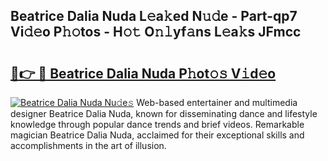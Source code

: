 ## Beatrice Dalia Nuda L𝚎a𝚔ed N𝚞𝚍e - Part-qp7 Vi𝚍𝚎o P𝚑𝚘tos - H𝚘𝚝 O𝚗𝚕yf𝚊ns L𝚎a𝚔s JFmcc

# <h2><a href="http://kfbawub.oniu.top/?m=Beatrice+Dalia+Nuda">🔗👉 🔴 Beatrice Dalia Nuda P𝚑ot𝚘𝚜 V𝚒d𝚎o</a></h2>

[![Beatrice Dalia Nuda Nu𝚍e𝚜](https://i.imgur.com/0qMVB7G.gif)](http://kfbawub.oniu.top/?m=Beatrice+Dalia+Nuda)
Web-based entertainer and multimedia designer Beatrice Dalia Nuda, known for disseminating dance and lifestyle knowledge through popular dance trends and brief videos. Remarkable magician Beatrice Dalia Nuda, acclaimed for their exceptional skills and accomplishments in the art of illusion.  
